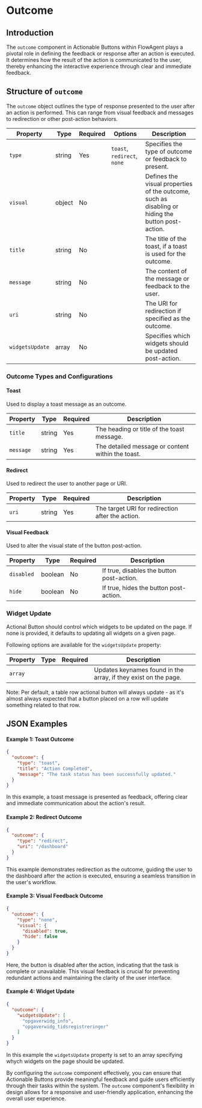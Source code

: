 # Outcome

## Introduction

The `outcome` component in Actionable Buttons within FlowAgent plays a pivotal role in defining the feedback or response after an action is executed. It determines how the result of the action is communicated to the user, thereby enhancing the interactive experience through clear and immediate feedback.

## Structure of `outcome`

The `outcome` object outlines the type of response presented to the user after an action is performed. This can range from visual feedback and messages to redirection or other post-action behaviors.

| Property    | Type    | Required | Options               | Description |
|-------------|---------|----------|-----------------------|-------------|
| `type`      | string  | Yes      | `toast`, `redirect`, `none` | Specifies the type of outcome or feedback to present. |
| `visual`    | object  | No       |                       | Defines the visual properties of the outcome, such as disabling or hiding the button post-action. |
| `title`     | string  | No       |                       | The title of the toast, if a toast is used for the outcome. |
| `message`   | string  | No       |                       | The content of the message or feedback to the user. |
| `uri`       | string  | No       |                       | The URI for redirection if specified as the outcome. |
| `widgetsUpdate` | array | No    |                       | Specifies which widgets should be updated post-action. |


### Outcome Types and Configurations

#### Toast
Used to display a toast message as an outcome.

| Property | Type   | Required | Description |
|----------|--------|----------|-------------|
| `title`  | string | Yes       | The heading or title of the toast message. |
| `message`| string | Yes       | The detailed message or content within the toast. |

#### Redirect
Used to redirect the user to another page or URI.

| Property | Type   | Required | Description |
|----------|--------|----------|-------------|
| `uri`    | string | Yes      | The target URI for redirection after the action. |

#### Visual Feedback
Used to alter the visual state of the button post-action.

| Property    | Type    | Required | Description |
|-------------|---------|----------|-------------|
| `disabled`  | boolean | No       | If true, disables the button post-action. |
| `hide`      | boolean | No       | If true, hides the button post-action. |

### Widget Update

Actional Button should control which widgets to be updated on the page. If none is provided, it defaults to updating all widgets on a given page.

Following options are available for the `widgetsUpdate` property:

| Property    | Type  | Required | Description                                                             |
|-------------|-------|----------|-------------------------------------------------------------------------|
| `array`     |       |          | Updates keynames found in the array, if they exist on the page.         |

Note: Per default, a table row actional button will always update - as it's almost always expected that a button placed on a row will update something related to that row.

## JSON Examples

#### Example 1: Toast Outcome
```json
{
  "outcome": {
    "type": "toast",
    "title": "Action Completed",
    "message": "The task status has been successfully updated."
  }
}
```

In this example, a toast message is presented as feedback, offering clear and immediate communication about the action's result.

#### Example 2: Redirect Outcome
```json
{
  "outcome": {
    "type": "redirect",
    "uri": "/dashboard"
  }
}
```

This example demonstrates redirection as the outcome, guiding the user to the dashboard after the action is executed, ensuring a seamless transition in the user's workflow.

#### Example 3: Visual Feedback Outcome
```json
{
  "outcome": {
    "type": "none",
    "visual": {
      "disabled": true,
      "hide": false
    }
  }
}
```

Here, the button is disabled after the action, indicating that the task is complete or unavailable. This visual feedback is crucial for preventing redundant actions and maintaining the clarity of the user interface.

#### Example 4: Widget Update

```json
{
  "outcome": {
    "widgetsUpdate": [
      "opgaverwidg_info",
      "opgaverwidg_tidsregistreringer"
    ]
  }
}
```

In this example the `widgetsUpdate` property is set to an array specifying whych widgets on the page should be updated.

By configuring the `outcome` component effectively, you can ensure that Actionable Buttons provide meaningful feedback and guide users efficiently through their tasks within the system. The `outcome` component's flexibility in design allows for a responsive and user-friendly application, enhancing the overall user experience.

